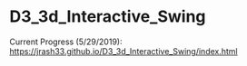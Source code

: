 # D3_3d_Interactive_Swing

Current Progress (5/29/2019): https://jrash33.github.io/D3_3d_Interactive_Swing/index.html
